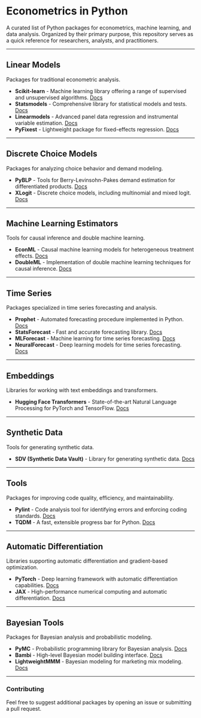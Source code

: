 # Econometrics in Python

A curated list of Python packages for econometrics, machine learning, and data analysis. Organized by their primary purpose, this repository serves as a quick reference for researchers, analysts, and practitioners.

---

## Linear Models

Packages for traditional econometric analysis.

- **Scikit-learn** - Machine learning library offering a range of supervised and unsupervised algorithms. [Docs](https://scikit-learn.org/)
- **Statsmodels** - Comprehensive library for statistical models and tests. [Docs](https://www.statsmodels.org/)
- **Linearmodels** - Advanced panel data regression and instrumental variable estimation. [Docs](https://github.com/bashtage/linearmodels)
- **PyFixest** - Lightweight package for fixed-effects regression. [Docs](https://github.com/deepcharles/pyfixest)

---

## Discrete Choice Models

Packages for analyzing choice behavior and demand modeling.

- **PyBLP** - Tools for Berry-Levinsohn-Pakes demand estimation for differentiated products. [Docs](https://pyblp.readthedocs.io/)
- **XLogit** - Discrete choice models, including multinomial and mixed logit. [Docs](https://github.com/xlogit/xlogit)

---

## Machine Learning Estimators

Tools for causal inference and double machine learning.

- **EconML** - Causal machine learning models for heterogeneous treatment effects. [Docs](https://econml.azurewebsites.net/)
- **DoubleML** - Implementation of double machine learning techniques for causal inference. [Docs](https://docs.doubleml.org/)

---

## Time Series

Packages specialized in time series forecasting and analysis.

- **Prophet** - Automated forecasting procedure implemented in Python. [Docs](https://facebook.github.io/prophet/)
- **StatsForecast** - Fast and accurate forecasting library. [Docs](https://github.com/Nixtla/statsforecast)
- **MLForecast** - Machine learning for time series forecasting. [Docs](https://github.com/Nixtla/mlforecast)
- **NeuralForecast** - Deep learning models for time series forecasting. [Docs](https://github.com/Nixtla/neuralforecast)

---

## Embeddings

Libraries for working with text embeddings and transformers.

- **Hugging Face Transformers** - State-of-the-art Natural Language Processing for PyTorch and TensorFlow. [Docs](https://huggingface.co/transformers/)

---

## Synthetic Data

Tools for generating synthetic data.

- **SDV (Synthetic Data Vault)** - Library for generating synthetic data. [Docs](https://sdv.dev/SDV/)

---

## Tools

Packages for improving code quality, efficiency, and maintainability.

- **Pylint** - Code analysis tool for identifying errors and enforcing coding standards. [Docs](https://pylint.pycqa.org/)
- **TQDM** - A fast, extensible progress bar for Python. [Docs](https://github.com/tqdm/tqdm)

---

## Automatic Differentiation

Libraries supporting automatic differentiation and gradient-based optimization.

- **PyTorch** - Deep learning framework with automatic differentiation capabilities. [Docs](https://pytorch.org/)
- **JAX** - High-performance numerical computing and automatic differentiation. [Docs](https://jax.readthedocs.io/)

---

## Bayesian Tools

Packages for Bayesian analysis and probabilistic modeling.

- **PyMC** - Probabilistic programming library for Bayesian analysis. [Docs](https://www.pymc.io/)
- **Bambi** - High-level Bayesian model building interface. [Docs](https://bambinos.github.io/bambi/)
- **LightweightMMM** - Bayesian modeling for marketing mix modeling. [Docs](https://github.com/google/lightweight_mmm)

---

### Contributing

Feel free to suggest additional packages by opening an issue or submitting a pull request.
